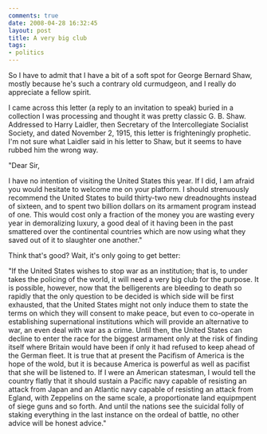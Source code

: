 ```yaml
---
comments: true
date: 2008-04-28 16:32:45
layout: post
title: A very big club
tags:
- politics
---
```


So I have to admit that I have a bit of a soft spot for George Bernard Shaw, mostly because he's such a contrary old curmudgeon, and I really do appreciate a fellow spirit.

I came across this letter (a reply to an invitation to speak) buried in a collection I was processing and thought it was pretty classic G. B. Shaw.  Addressed to Harry Laidler, then Secretary of the Intercollegiate Socialist Society, and dated November 2, 1915, this letter is frighteningly prophetic. I'm not sure what Laidler said in his letter to Shaw, but it seems to have rubbed him the wrong way.<!-- more -->

"Dear Sir,

I have no intention of visiting the United States this year.  If I did, I am afraid you would hesitate to welcome me on your platform.  I should strenuously recommend the United States to build thirty-two new dreadnoughts instead of sixteen, and to spent two billion dollars on its armament program instead of one.  This would cost only a fraction of the money you are wasting every year in demoralizing luxury, a good deal of it having been in the past smattered over the continental countries which are now using what they saved out of it to slaughter one another."

Think that's good?  Wait, it's only going to get better:

"If the United States wishes to stop war as an institution; that is, to under takes the policing of the world, it will need a very big club for the purpose.  It is possible, however, now that the belligerents are bleeding to death so rapidly that the only question to be decided is which side will be first exhausted, that the United States might not only induce them to state the terms on which they will consent to make peace, but even to co-operate in establishing supernational institutions which will provide an alternative to war, an even deal with war as a crime.  Until then, the United States can decline to enter the race for the biggest armament only at the risk of finding itself where Britain would have been if only it had refused to keep ahead of the German fleet.  It is true that at present the Pacifism of America is the hope of the wold, but it is because America is powerful as well as pacifist that she will be listened to.  If I were an American statesman, I would tell the country flatly that it should sustain a Pacific navy capable of resisting an attack from Japan and an Atlantic navy capable of resisting an attack from Egland, with Zeppelins on the same scale, a proportionate land equipmpent of siege guns and so forth.  And until the nations see the suicidal folly of staking everything in the last instance on the ordeal of battle, no other advice will be honest advice."
